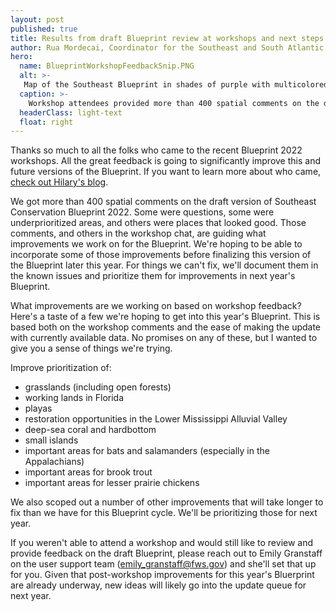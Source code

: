 ```yaml
---
layout: post
published: true
title: Results from draft Blueprint review at workshops and next steps
author: Rua Mordecai, Coordinator for the Southeast and South Atlantic Blueprints
hero:
  name: BlueprintWorkshopFeedbackSnip.PNG
  alt: >-
   Map of the Southeast Blueprint in shades of purple with multicolored polygons drawn on top of it, representing spatially explicit workshop comments.
  caption: >-
    Workshop attendees provided more than 400 spatial comments on the draft version of Southeast Conservation Blueprint 2022.
  headerClass: light-text
  float: right
---
```

Thanks so much to all the folks who came to the recent Blueprint 2022 workshops. All the great feedback is going to significantly improve this and future versions of the Blueprint. If you want to learn more about who came, [check out Hilary's blog](https://secassoutheast.org/2022/05/26/Blueprint-workshop-attendance-and-wording-poll-results.html).

We got more than 400 spatial comments on the draft version of Southeast Conservation Blueprint 2022. Some were questions, some were underprioritized areas, and others were places that looked good. Those comments, and others in the workshop chat, are guiding what improvements we work on for the Blueprint. We're hoping to be able to incorporate some of those improvements before finalizing this version of the Blueprint later this year. For things we can't fix, we'll document them in the known issues and prioritize them for improvements in next year's Blueprint.<!--more-->

What improvements are we working on based on workshop feedback? Here's a taste of a few we're hoping to get into this year's Blueprint. This is based both on the workshop comments and the ease of making the update with currently available data. No promises on any of these, but I wanted to give you a sense of things we're trying.

Improve prioritization of: 
- grasslands (including open forests)
- working lands in Florida
- playas
- restoration opportunities in the Lower Mississippi Alluvial Valley
- deep-sea coral and hardbottom
- small islands
- important areas for bats and salamanders (especially in the Appalachians)
- important areas for brook trout
- important areas for lesser prairie chickens

We also scoped out a number of other improvements that will take longer to fix than we have for this Blueprint cycle. We'll be prioritizing those for next year.

If you weren't able to attend a workshop and would still like to review and provide feedback on the draft Blueprint, please reach out to Emily Granstaff on the user support team (emily_granstaff@fws.gov) and she'll set that up for you. Given that post-workshop improvements for this year's Bluerprint are already underway, new ideas will likely go into the update queue for next year.
